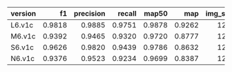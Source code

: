 | version   |       f1 |   precision |   recall |    map50 |      map |   img_size | FPS | Model | Labels |
|:---|-----:|------:|-----:|-----:|-----:|-----:|-----:|-----:|-----:|
| L6.v1c | 0.9818 |    0.9885 | 0.9751 | 0.9878 | 0.9262 |       1280 |    43.13 | [vf_9n235_01c_l6.pt](https://files.vframe.io/v2/models/detection/9n235/vf_9n235_01c_l6.pt) | [labels.txt](https://files.vframe.io/v2/models/detection/9n235/labels.txt)|
| M6.v1c | 0.9392 |    0.9465 | 0.9320 | 0.9720 | 0.8777  |       1280 |    72.09 | [vf_9n235_01c_m6.pt](https://files.vframe.io/v2/models/detection/9n235/vf_9n235_01c_m6.pt) | [labels.txt](https://files.vframe.io/v2/models/detection/9n235/labels.txt)|
| S6.v1c | 0.9626 |    0.9820 | 0.9439 | 0.9786 | 0.8632 |       1280 |    127.48 | [vf_9n235_01c_s6.pt](https://files.vframe.io/v2/models/detection/9n235/vf_9n235_01c_s6.pt) | [labels.txt](https://files.vframe.io/v2/models/detection/9n235/labels.txt)|
| N6.v1c | 0.9376 |    0.9523 | 0.9234 | 0.9699 | 0.8387 |       1280 |    187.63 | [vf_9n235_01c_s6.pt](https://files.vframe.io/v2/models/detection/9n235/vf_9n235_01c_n6.pt) | [labels.txt](https://files.vframe.io/v2/models/detection/9n235/labels.txt)|